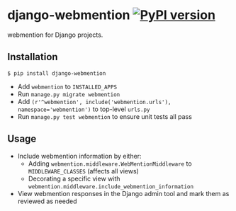 # django-webmention [![PyPI version](https://badge.fury.io/py/django-webmention.svg)](https://badge.fury.io/py/django-webmention)

webmention for Django projects.

## Installation

`$ pip install django-webmention`

* Add `webmention` to `INSTALLED_APPS`
* Run `manage.py migrate webmention`
* Add `(r'^webmention', include('webmention.urls'), namespace='webmention')` to top-level `urls.py`
* Run `manage.py test webmention` to ensure unit tests all pass 

## Usage

* Include webmention information by either:
    * Adding `webmention.middleware.WebMentionMiddleware` to `MIDDLEWARE_CLASSES` (affects all views)
    * Decorating a specific view with `webmention.middleware.include_webmention_information`
* View webmention responses in the Django admin tool and mark them as reviewed as needed
